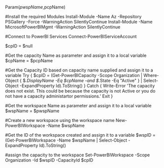 Param($pwspName,$pcpName)


#Install the required Modules
Install-Module -Name Az -Repository PSGallery -Force -WarningAction SilentlyContinue
Install-Module -Name MicrosoftPowerBIMgmt -WarningAction SilentlyContinue

#Connect to PowerBI Services
Connect-PowerBIServiceAccount

$cpID = $null

#Get the capacity Name as parameter and assign it to a local variable
$cpName = $pcpName

#Get the Capacity ID based on capacity name supplied and assign it to a variable
Try {
$cpID = (Get-PowerBICapacity -Scope Organization | Where-Object { $_.DisplayName -Eq $cpName -and $_.State -Eq "Active" } | Select-Object -ExpandProperty Id).ToString()
}
Catch {
	Write-Error 'The capacity does not exist. This could be because the capacity is not Active or you do not have a capacity administartor permissions.' 
	Exit
}  

#Get the workspace Name as parameter and assign it to a local variable
$wspName = $pwspName

#Create a new workspace using the workspace name
New-PowerBIWorkspace -Name $wspName

#Get the ID of the workspace created and assign it to a variable
$wspID = (Get-PowerBIWorkspace -Name $wspName | Select-Object -ExpandProperty Id).ToString()

#assign the capacity to the workspace
Set-PowerBIWorkspace -Scope Organization -Id $wspID -CapacityId $cpID
